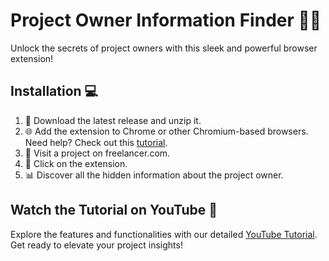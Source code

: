 # Project Owner Information Finder 🕵️‍♂️

Unlock the secrets of project owners with this sleek and powerful browser extension!

## Installation 💻

1. 🚀 Download the latest release and unzip it.
2. 🌐 Add the extension to Chrome or other Chromium-based browsers. Need help? Check out this [tutorial](https://www.youtube.com/watch?v=oswjtLwCUqg).
3. 🌟 Visit a project on freelancer.com.
4. 👀 Click on the extension.
5. 📊 Discover all the hidden information about the project owner.

## Watch the Tutorial on YouTube 🎥
Explore the features and functionalities with our detailed [YouTube Tutorial](https://youtu.be/rz5cCKFS1Ig). Get ready to elevate your project insights!
